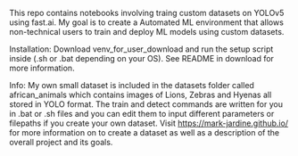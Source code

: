 This repo contains notebooks involving traing custom datasets on YOLOv5 using fast.ai.
My goal is to create a Automated ML environment that allows non-technical users to train and deploy ML models using custom datasets.


Installation: 
Download venv_for_user_download and run the setup script inside (.sh or .bat depending on your OS).
See README in download for more information.

Info: 
My own small dataset is included in the datasets folder called african_animals which contains images of Lions, Zebras and Hyenas all stored in YOLO format.
The train and detect commands are written for you in .bat or .sh files and you can edit them to input different parameters or filepaths if you create your own dataset.
Visit https://mark-jardine.github.io/ for more information on to create a dataset as well as a description of the overall project and its goals.
